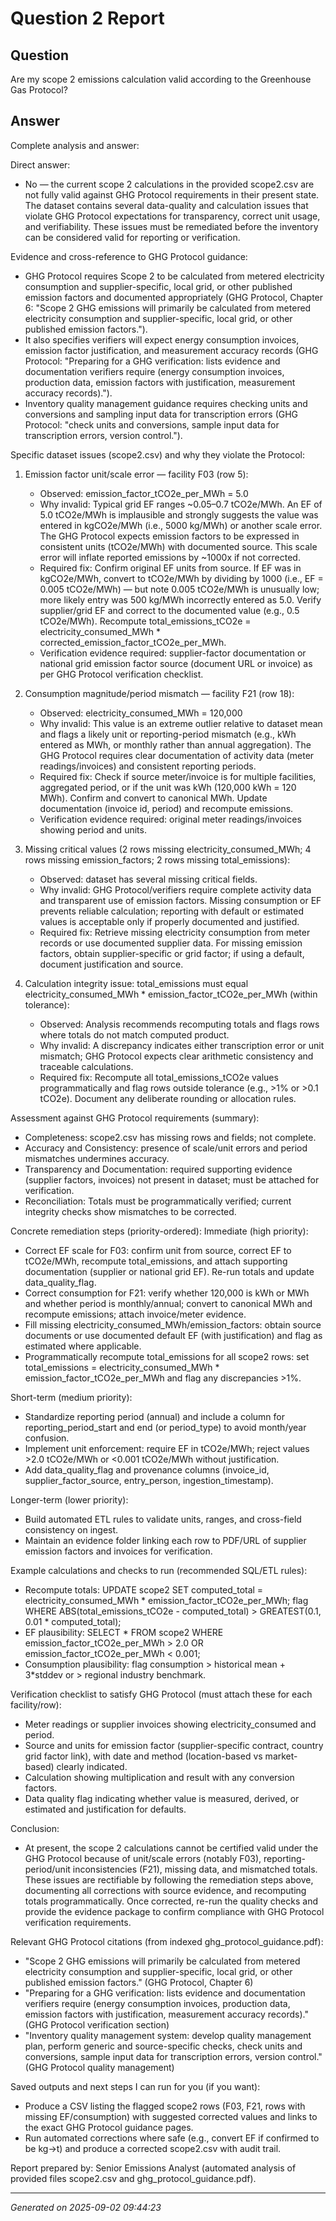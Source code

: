 # Question 2 Report

## Question
Are my scope 2 emissions calculation valid according to the Greenhouse Gas Protocol?

## Answer
Complete analysis and answer:

Direct answer:
- No — the current scope 2 calculations in the provided scope2.csv are not fully valid against GHG Protocol requirements in their present state. The dataset contains several data-quality and calculation issues that violate GHG Protocol expectations for transparency, correct unit usage, and verifiability. These issues must be remediated before the inventory can be considered valid for reporting or verification.

Evidence and cross-reference to GHG Protocol guidance:
- GHG Protocol requires Scope 2 to be calculated from metered electricity consumption and supplier-specific, local grid, or other published emission factors and documented appropriately (GHG Protocol, Chapter 6: "Scope 2 GHG emissions will primarily be calculated from metered electricity consumption and supplier-specific, local grid, or other published emission factors.").
- It also specifies verifiers will expect energy consumption invoices, emission factor justification, and measurement accuracy records (GHG Protocol: "Preparing for a GHG verification: lists evidence and documentation verifiers require (energy consumption invoices, production data, emission factors with justification, measurement accuracy records).").
- Inventory quality management guidance requires checking units and conversions and sampling input data for transcription errors (GHG Protocol: "check units and conversions, sample input data for transcription errors, version control.").

Specific dataset issues (scope2.csv) and why they violate the Protocol:
1) Emission factor unit/scale error — facility F03 (row 5):
   - Observed: emission_factor_tCO2e_per_MWh = 5.0
   - Why invalid: Typical grid EF ranges ~0.05–0.7 tCO2e/MWh. An EF of 5.0 tCO2e/MWh is implausible and strongly suggests the value was entered in kgCO2e/MWh (i.e., 5000 kg/MWh) or another scale error. The GHG Protocol expects emission factors to be expressed in consistent units (tCO2e/MWh) with documented source. This scale error will inflate reported emissions by ~1000x if not corrected.
   - Required fix: Confirm original EF units from source. If EF was in kgCO2e/MWh, convert to tCO2e/MWh by dividing by 1000 (i.e., EF = 0.005 tCO2e/MWh) — but note 0.005 tCO2e/MWh is unusually low; more likely entry was 500 kg/MWh incorrectly entered as 5.0. Verify supplier/grid EF and correct to the documented value (e.g., 0.5 tCO2e/MWh). Recompute total_emissions_tCO2e = electricity_consumed_MWh * corrected_emission_factor_tCO2e_per_MWh.
   - Verification evidence required: supplier-factor documentation or national grid emission factor source (document URL or invoice) as per GHG Protocol verification checklist.

2) Consumption magnitude/period mismatch — facility F21 (row 18):
   - Observed: electricity_consumed_MWh = 120,000
   - Why invalid: This value is an extreme outlier relative to dataset mean and flags a likely unit or reporting-period mismatch (e.g., kWh entered as MWh, or monthly rather than annual aggregation). The GHG Protocol requires clear documentation of activity data (meter readings/invoices) and consistent reporting periods.
   - Required fix: Check if source meter/invoice is for multiple facilities, aggregated period, or if the unit was kWh (120,000 kWh = 120 MWh). Confirm and convert to canonical MWh. Update documentation (invoice id, period) and recompute emissions.
   - Verification evidence required: original meter readings/invoices showing period and units.

3) Missing critical values (2 rows missing electricity_consumed_MWh; 4 rows missing emission_factors; 2 rows missing total_emissions):
   - Observed: dataset has several missing critical fields.
   - Why invalid: GHG Protocol/verifiers require complete activity data and transparent use of emission factors. Missing consumption or EF prevents reliable calculation; reporting with default or estimated values is acceptable only if properly documented and justified.
   - Required fix: Retrieve missing electricity consumption from meter records or use documented supplier data. For missing emission factors, obtain supplier-specific or grid factor; if using a default, document justification and source.

4) Calculation integrity issue: total_emissions must equal electricity_consumed_MWh * emission_factor_tCO2e_per_MWh (within tolerance):
   - Observed: Analysis recommends recomputing totals and flags rows where totals do not match computed product.
   - Why invalid: A discrepancy indicates either transcription error or unit mismatch; GHG Protocol expects clear arithmetic consistency and traceable calculations.
   - Required fix: Recompute all total_emissions_tCO2e values programmatically and flag rows outside tolerance (e.g., >1% or >0.1 tCO2e). Document any deliberate rounding or allocation rules.

Assessment against GHG Protocol requirements (summary):
- Completeness: scope2.csv has missing rows and fields; not complete.
- Accuracy and Consistency: presence of scale/unit errors and period mismatches undermines accuracy.
- Transparency and Documentation: required supporting evidence (supplier factors, invoices) not present in dataset; must be attached for verification.
- Reconciliation: Totals must be programmatically verified; current integrity checks show mismatches to be corrected.

Concrete remediation steps (priority-ordered):
Immediate (high priority):
- Correct EF scale for F03: confirm unit from source, correct EF to tCO2e/MWh, recompute total_emissions, and attach supporting documentation (supplier or national grid EF). Re-run totals and update data_quality_flag.
- Correct consumption for F21: verify whether 120,000 is kWh or MWh and whether period is monthly/annual; convert to canonical MWh and recompute emissions; attach invoice/meter evidence.
- Fill missing electricity_consumed_MWh/emission_factors: obtain source documents or use documented default EF (with justification) and flag as estimated where applicable.
- Programmatically recompute total_emissions for all scope2 rows: set total_emissions = electricity_consumed_MWh * emission_factor_tCO2e_per_MWh and flag any discrepancies >1%.

Short-term (medium priority):
- Standardize reporting period (annual) and include a column for reporting_period_start and end (or period_type) to avoid month/year confusion.
- Implement unit enforcement: require EF in tCO2e/MWh; reject values >2.0 tCO2e/MWh or <0.001 tCO2e/MWh without justification.
- Add data_quality_flag and provenance columns (invoice_id, supplier_factor_source, entry_person, ingestion_timestamp).

Longer-term (lower priority):
- Build automated ETL rules to validate units, ranges, and cross-field consistency on ingest.
- Maintain an evidence folder linking each row to PDF/URL of supplier emission factors and invoices for verification.

Example calculations and checks to run (recommended SQL/ETL rules):
- Recompute totals: UPDATE scope2 SET computed_total = electricity_consumed_MWh * emission_factor_tCO2e_per_MWh; flag WHERE ABS(total_emissions_tCO2e - computed_total) > GREATEST(0.1, 0.01 * computed_total);
- EF plausibility: SELECT * FROM scope2 WHERE emission_factor_tCO2e_per_MWh > 2.0 OR emission_factor_tCO2e_per_MWh < 0.001;
- Consumption plausibility: flag consumption > historical mean + 3*stddev or > regional industry benchmark.

Verification checklist to satisfy GHG Protocol (must attach these for each facility/row):
- Meter readings or supplier invoices showing electricity_consumed and period.
- Source and units for emission factor (supplier-specific contract, country grid factor link), with date and method (location-based vs market-based) clearly indicated.
- Calculation showing multiplication and result with any conversion factors.
- Data quality flag indicating whether value is measured, derived, or estimated and justification for defaults.

Conclusion:
- At present, the scope 2 calculations cannot be certified valid under the GHG Protocol because of unit/scale errors (notably F03), reporting-period/unit inconsistencies (F21), missing data, and mismatched totals. These issues are rectifiable by following the remediation steps above, documenting all corrections with source evidence, and recomputing totals programmatically. Once corrected, re-run the quality checks and provide the evidence package to confirm compliance with GHG Protocol verification requirements.

Relevant GHG Protocol citations (from indexed ghg_protocol_guidance.pdf):
- "Scope 2 GHG emissions will primarily be calculated from metered electricity consumption and supplier-specific, local grid, or other published emission factors." (GHG Protocol, Chapter 6)
- "Preparing for a GHG verification: lists evidence and documentation verifiers require (energy consumption invoices, production data, emission factors with justification, measurement accuracy records)." (GHG Protocol verification section)
- "Inventory quality management system: develop quality management plan, perform generic and source-specific checks, check units and conversions, sample input data for transcription errors, version control." (GHG Protocol quality management)

Saved outputs and next steps I can run for you (if you want):
- Produce a CSV listing the flagged scope2 rows (F03, F21, rows with missing EF/consumption) with suggested corrected values and links to the exact GHG Protocol guidance pages.
- Run automated corrections where safe (e.g., convert EF if confirmed to be kg->t) and produce a corrected scope2.csv with audit trail.

Report prepared by: Senior Emissions Analyst (automated analysis of provided files scope2.csv and ghg_protocol_guidance.pdf).

---
*Generated on 2025-09-02 09:44:23*
